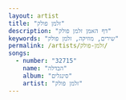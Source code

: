 ```yaml
---
layout: artist
title: "זלמן פולק"
description: "דף האמן זלמן פולק"
keywords: "שירים, מוזיקה, זלמן פולק"
permalink: /artists/זלמן-פולק/
songs:
  - number: "32715"
    name: "הבדלה"
    album: "סינגלים"
    artist: "זלמן פולק"
---
```

